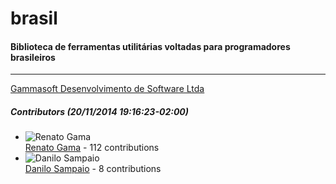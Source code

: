 # brasil
#### Biblioteca de ferramentas utilitárias voltadas para programadores brasileiros
---
[Gammasoft Desenvolvimento de Software Ltda](mailto:contato@gammasoft.com.br)  

##### Contributors (20/11/2014 19:16:23-02:00)
- ![Renato Gama](http://www.gravatar.com/avatar/e5c3912f727b5788f229e2be8e8d65e2?s=40&d=identicon)  
  [Renato Gama](https://github.com/renatoargh) - 112 contributions
- ![Danilo Sampaio](http://www.gravatar.com/avatar/d41d8cd98f00b204e9800998ecf8427e?s=40&d=identicon)  
  [Danilo Sampaio](https://github.com/danilosampaio) - 8 contributions